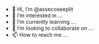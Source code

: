 - 👋 Hi, I’m @assecoseeplit
- 👀 I’m interested in ...
- 🌱 I’m currently learning ...
- 💞️ I’m looking to collaborate on ...
- 📫 How to reach me ...

<!---
assecoseeplit/assecoseeplit is a ✨ special ✨ repository because its `README.md` (this file) appears on your GitHub profile.
You can click the Preview link to take a look at your changes.
--->
